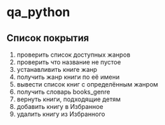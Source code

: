 # qa_python
## Список покрытия
1. проверить список доступных  жанров
2. проверить что название не пустое
3. устанавливить книге жанр
4. получить жанр книги по её имени
5. вывести список книг с определённым жанром
6. получить словарь books_genre
7. вернуть книги, подходящие детям
8. добавить книгу в Избранное
9. удалить книгу из Избранного